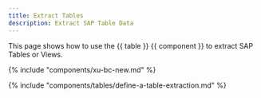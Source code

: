 ```yaml
---
title: Extract Tables
description: Extract SAP Table Data
---
```


This page shows how to use the {{ table }} {{ component }} to extract SAP Tables or Views.

{% include "components/xu-bc-new.md"  %}

{% include "components/tables/define-a-table-extraction.md"  %}
